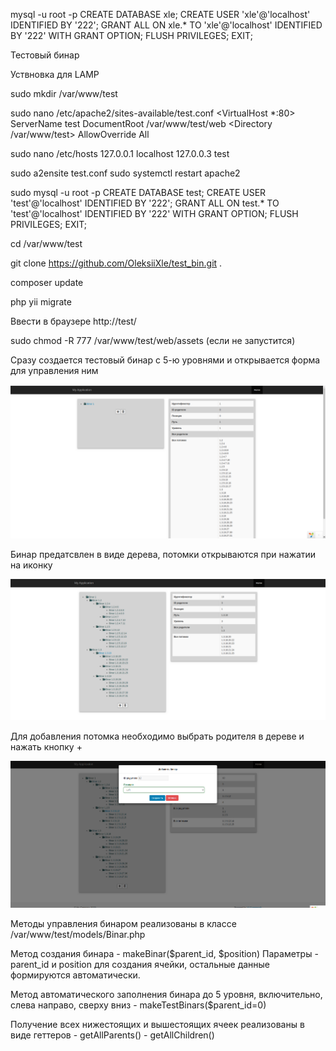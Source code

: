 mysql -u root -p
CREATE DATABASE xle;
CREATE USER 'xle'@'localhost' IDENTIFIED BY '222';
GRANT ALL ON xle.* TO 'xle'@'localhost' IDENTIFIED BY '222' WITH GRANT OPTION;
FLUSH PRIVILEGES;
EXIT;









Тестовый бинар

Уствновка для LAMP

sudo mkdir /var/www/test

sudo nano /etc/apache2/sites-available/test.conf
<VirtualHost *:80>
    ServerName test
    DocumentRoot /var/www/test/web
    <Directory /var/www/test>
        AllowOverride All
    </Directory>
</VirtualHost>

sudo nano /etc/hosts
127.0.0.1       localhost
127.0.0.3       test

sudo a2ensite test.conf
sudo systemctl restart apache2

sudo mysql -u root -p
CREATE DATABASE test;
CREATE USER 'test'@'localhost' IDENTIFIED BY '222';
GRANT ALL ON test.* TO 'test'@'localhost' IDENTIFIED BY '222' WITH GRANT OPTION;
FLUSH PRIVILEGES;
EXIT;

cd /var/www/test

git clone https://github.com/OleksiiXle/test_bin.git .

composer update

php yii migrate

Ввести в браузере http://test/

sudo chmod -R 777 /var/www/test/web/assets (если не запустится)

Сразу создается тестовый бинар с 5-ю уровнями и открывается форма для управления ним

 ![Иллюстрация к проекту](binar_start.png)

Бинар предатсвлен в виде дерева, потомки открываются при нажатии на иконку

 ![Иллюстрация к проекту](binar_open.png)
 
Для добавления потомка необходимо выбрать родителя в дереве и нажать кнопку +

 ![Иллюстрация к проекту](binar_add_child.png)
  
Методы управления бинаром реализованы в классе /var/www/test/models/Binar.php

Метод создания бинара 
    -  makeBinar($parent_id, $position)
    Параметры - parent_id и position для создания ячейки, остальные данные формируются
    автоматически.

Метод автоматического заполнения бинара до 5 уровня, включительно, 
слева направо, сверху вниз
    - makeTestBinars($parent_id=0)
    
Получение всех нижестоящих и вышестоящих ячеек реализованы в виде геттеров
    - getAllParents()
    - getAllChildren()